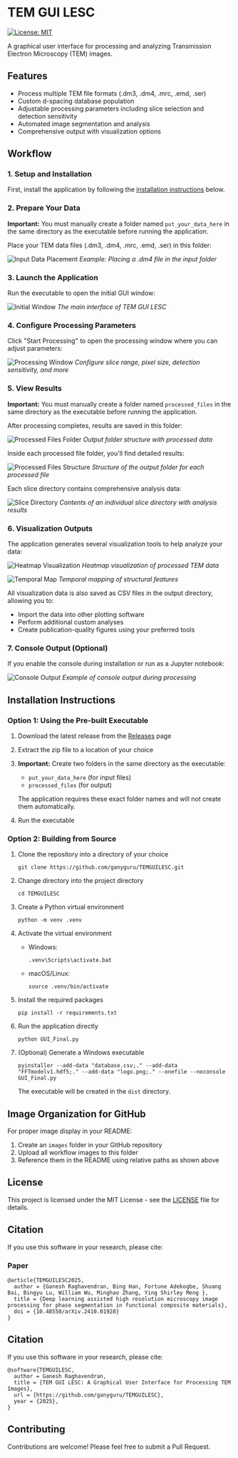 # TEM GUI LESC

[![License: MIT](https://img.shields.io/badge/License-MIT-yellow.svg)](https://opensource.org/licenses/MIT)

A graphical user interface for processing and analyzing Transmission Electron Microscopy (TEM) images.

## Features

- Process multiple TEM file formats (.dm3, .dm4, .mrc, .emd, .ser)
- Custom d-spacing database population
- Adjustable processing parameters including slice selection and detection sensitivity
- Automated image segmentation and analysis
- Comprehensive output with visualization options

## Workflow

### 1. Setup and Installation

First, install the application by following the [installation instructions](#installation-instructions) below.

### 2. Prepare Your Data

**Important:** You must manually create a folder named `put_your_data_here` in the same directory as the executable before running the application.

Place your TEM data files (.dm3, .dm4, .mrc, .emd, .ser) in this folder:

![Input Data Placement](images/Input_Data.png)
*Example: Placing a .dm4 file in the input folder*

### 3. Launch the Application

Run the executable to open the initial GUI window:

![Initial Window](images/Initial_window.png)
*The main interface of TEM GUI LESC*

### 4. Configure Processing Parameters

Click "Start Processing" to open the processing window where you can adjust parameters:

![Processing Window](images/Processing_window.png)
*Configure slice range, pixel size, detection sensitivity, and more*

### 5. View Results

**Important:** You must manually create a folder named `processed_files` in the same directory as the executable before running the application.

After processing completes, results are saved in this folder:

![Processed Files Folder](images/Processed_Files.png)
*Output folder structure with processed data*

Inside each processed file folder, you'll find detailed results:

![Processed Files Structure](images/Processed_Files_in.png)
*Structure of the output folder for each processed file*

Each slice directory contains comprehensive analysis data:

![Slice Directory](images/Slice_directory.png)
*Contents of an individual slice directory with analysis results*

### 6. Visualization Outputs

The application generates several visualization tools to help analyze your data:

![Heatmap Visualization](images/Heatmap.png)
*Heatmap visualization of processed TEM data*

![Temporal Map](images/Temporal_map.png)
*Temporal mapping of structural features*

All visualization data is also saved as CSV files in the output directory, allowing you to:
- Import the data into other plotting software
- Perform additional custom analyses
- Create publication-quality figures using your preferred tools

### 7. Console Output (Optional)

If you enable the console during installation or run as a Jupyter notebook:

![Console Output](images/Console_output.png)
*Example of console output during processing*

## Installation Instructions

### Option 1: Using the Pre-built Executable

1. Download the latest release from the [Releases](https://github.com/ganyguru/TEMGUILESC/releases) page
2. Extract the zip file to a location of your choice
3. **Important:** Create two folders in the same directory as the executable:
   - `put_your_data_here` (for input files)
   - `processed_files` (for output)
   
   The application requires these exact folder names and will not create them automatically.
4. Run the executable

### Option 2: Building from Source

1. Clone the repository into a directory of your choice
   ```
   git clone https://github.com/ganyguru/TEMGUILESC.git
   ```

2. Change directory into the project directory
   ```
   cd TEMGUILESC
   ```

3. Create a Python virtual environment
   ```
   python -m venv .venv
   ```

4. Activate the virtual environment
   - Windows:
     ```
     .venv\Scripts\activate.bat
     ```
   - macOS/Linux:
     ```
     source .venv/bin/activate
     ```

5. Install the required packages
   ```
   pip install -r requirements.txt
   ```

6. Run the application directly
   ```
   python GUI_Final.py
   ```

7. (Optional) Generate a Windows executable
   ```
   pyinstaller --add-data "database.csv;." --add-data "FFTmodelv1.hdf5;." --add-data "logo.png;." --onefile --noconsole GUI_Final.py
   ```
   The executable will be created in the `dist` directory.

## Image Organization for GitHub

For proper image display in your README:

1. Create an `images` folder in your GitHub repository
2. Upload all workflow images to this folder
3. Reference them in the README using relative paths as shown above

## License

This project is licensed under the MIT License - see the [LICENSE](LICENSE) file for details.

## Citation

If you use this software in your research, please cite:

### Paper
```
@article{TEMGUILESC2025,
  author = {Ganesh Raghavendran, Bing Han, Fortune Adekogbe, Shuang Bai, Bingyu Lu, William Wu, Minghao Zhang, Ying Shirley Meng },
  title = {Deep learning assisted high resolution microscopy image processing for phase segmentation in functional composite materials},
  doi = {10.48550/arXiv.2410.01928}
}
```

## Citation

If you use this software in your research, please cite:

```
@software{TEMGUILESC,
  author = Ganesh Raghavendran,
  title = {TEM GUI LESC: A Graphical User Interface for Processing TEM Images},
  url = {https://github.com/ganyguru/TEMGUILESC},
  year = {2025},
}
```

## Contributing

Contributions are welcome! Please feel free to submit a Pull Request.
